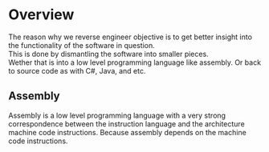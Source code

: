 # Overview

The reason why we reverse engineer objective is to get better insight into the functionality of the software in question.\
This is done by dismantling the software into smaller pieces.\
Wether that is into a low level programming language like assembly. Or back to source code as with C#, Java, and etc. 


## Assembly

Assembly is a low level programming language with a very strong correspondence between the instruction language and the architecture machine code instructions. Because assembly depends on the machine code instructions.&#x20;

